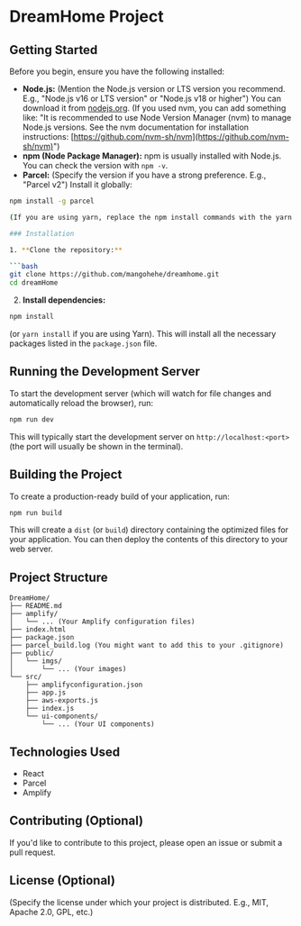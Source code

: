 # DreamHome Project

## Getting Started

Before you begin, ensure you have the following installed:

* **Node.js:** (Mention the Node.js version or LTS version you recommend. E.g., "Node.js v16 or LTS version" or "Node.js v18 or higher") You can download it from [nodejs.org](https://nodejs.org/). (If you used nvm, you can add something like: "It is recommended to use Node Version Manager (nvm) to manage Node.js versions. See the nvm documentation for installation instructions: [https://github.com/nvm-sh/nvm](https://github.com/nvm-sh/nvm)")
* **npm (Node Package Manager):** npm is usually installed with Node.js. You can check the version with `npm -v`.
* **Parcel:** (Specify the version if you have a strong preference. E.g., "Parcel v2") Install it globally:

```bash
npm install -g parcel

(If you are using yarn, replace the npm install commands with the yarn equivalent. e.g., `yarn global add parcel`)

### Installation

1. **Clone the repository:**

```bash
git clone https://github.com/mangohehe/dreamhome.git
cd dreamHome
```

2. **Install dependencies:**

```bash
npm install
```

(or `yarn install` if you are using Yarn). This will install all the necessary packages listed in the `package.json` file.

## Running the Development Server

To start the development server (which will watch for file changes and automatically reload the browser), run:

```bash
npm run dev
```

This will typically start the development server on `http://localhost:<port>` (the port will usually be shown in the terminal).

## Building the Project

To create a production-ready build of your application, run:

```bash
npm run build
```

This will create a `dist` (or `build`) directory containing the optimized files for your application. You can then deploy the contents of this directory to your web server.

## Project Structure

```
DreamHome/
├── README.md
├── amplify/
│   └── ... (Your Amplify configuration files)
├── index.html
├── package.json
├── parcel_build.log (You might want to add this to your .gitignore)
├── public/
│   └── imgs/
│       └── ... (Your images)
└── src/
    ├── amplifyconfiguration.json
    ├── app.js
    ├── aws-exports.js
    ├── index.js
    └── ui-components/
        └── ... (Your UI components)
```

## Technologies Used

* React
* Parcel
* Amplify

## Contributing (Optional)

If you'd like to contribute to this project, please open an issue or submit a pull request.

## License (Optional)

(Specify the license under which your project is distributed. E.g., MIT, Apache 2.0, GPL, etc.)
```


